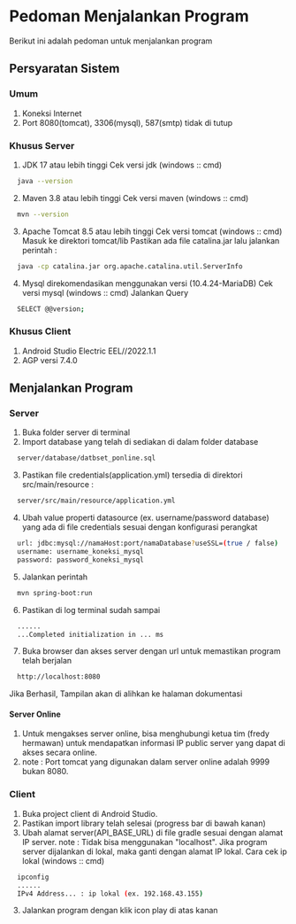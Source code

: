 
# Pedoman Menjalankan Program

Berikut ini adalah pedoman untuk menjalankan program

## Persyaratan Sistem
### Umum
1. Koneksi Internet
2. Port 8080(tomcat), 3306(mysql), 587(smtp) tidak di tutup
### Khusus Server
1. JDK 17 atau lebih tinggi
Cek versi jdk (windows :: cmd)
```bash
  java --version
```
2. Maven 3.8 atau lebih tinggi
Cek versi maven (windows :: cmd)
```bash
  mvn --version
```
3. Apache Tomcat 8.5 atau lebih tinggi
Cek versi tomcat (windows :: cmd)
Masuk ke direktori tomcat/lib
Pastikan ada file catalina.jar
lalu jalankan perintah :
```bash
  java -cp catalina.jar org.apache.catalina.util.ServerInfo
```
4. Mysql direkomendasikan menggunakan versi (10.4.24-MariaDB)
Cek versi mysql (windows :: cmd)
Jalankan Query
```bash
  SELECT @@version;
```
### Khusus Client
1. Android Studio Electric EEL//2022.1.1
2. AGP versi 7.4.0

## Menjalankan Program
### Server
1. Buka folder server di terminal
2. Import database yang telah di sediakan di dalam folder database
```bash
  server/database/datbset_ponline.sql
```
3. Pastikan file credentials(application.yml) tersedia di direktori src/main/resource :
```bash
  server/src/main/resource/application.yml
```
4. Ubah value properti datasource (ex. username/password database) yang ada di file credentials sesuai dengan konfigurasi perangkat
```bash
  url: jdbc:mysql://namaHost:port/namaDatabase?useSSL=(true / false)
  username: username_koneksi_mysql
  password: password_koneksi_mysql
```
5. Jalankan perintah
```bash
  mvn spring-boot:run
```
6. Pastikan di log terminal sudah sampai 
```bash
  ......
  ...Completed initialization in ... ms
```
7. Buka browser dan akses server dengan url untuk memastikan program telah berjalan 
```bash
  http://localhost:8080
```
Jika Berhasil, Tampilan akan di alihkan ke halaman dokumentasi
#### Server Online
1. Untuk mengakses server online, bisa menghubungi ketua tim (fredy hermawan) untuk mendapatkan informasi IP public server yang dapat di akses secara online.
2. note : Port tomcat yang digunakan dalam server online adalah 9999 bukan 8080.
### Client
1. Buka project client di Android Studio.
2. Pastikan import library telah selesai (progress bar di bawah kanan)
3. Ubah alamat server(API_BASE_URL) di file gradle sesuai dengan alamat IP server.
note : Tidak bisa menggunakan "localhost". Jika program server dijalankan di lokal, maka ganti dengan alamat IP lokal.
Cara cek ip lokal (windows :: cmd)
```bash
  ipconfig
  ......
  IPv4 Address... : ip lokal (ex. 192.168.43.155)
```
3. Jalankan program dengan klik icon play di atas kanan
